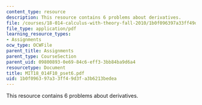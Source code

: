 ```yaml
---
content_type: resource
description: This resource contains 6 problems about derivatives.
file: /courses/18-014-calculus-with-theory-fall-2010/1b0f096397a33ff49d3fa3b6213bedea_MIT18_014F10_pset6.pdf
file_type: application/pdf
learning_resource_types:
- Assignments
ocw_type: OCWFile
parent_title: Assignments
parent_type: CourseSection
parent_uid: 09800893-0e69-84c6-eff3-3bb84ba9d6a4
resourcetype: Document
title: MIT18_014F10_pset6.pdf
uid: 1b0f0963-97a3-3ff4-9d3f-a3b6213bedea
---
```

This resource contains 6 problems about derivatives.

